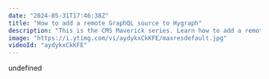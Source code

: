 ```yaml
---
date: "2024-05-31T17:46:38Z"
title: "How to add a remote GraphQL source to Hygraph"
description: "This is the CMS Maverick series. Learn how to add a remote #graphql source into Hygraph and use its data like its #Hygraph native content.\n\nRead more here: https://hygraph.com/docs/guides/schema/remote-sources#adding-a-remote-source-to-your-project\n\nJoin our community: https://slack.hygraph.com\nTry Hygraph for free: https://app.hygraph.com/signup"
image: "https://i.ytimg.com/vi/aydykxCkKFE/maxresdefault.jpg"
videoId: "aydykxCkKFE"
---
```


undefined